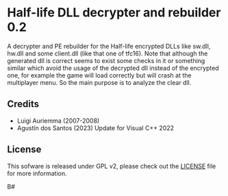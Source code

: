 # Half-life DLL decrypter and rebuilder 0.2

A decrypter and PE rebuilder for the Half-life encrypted DLLs like sw.dll, hw.dll and some client.dll (like that one of tfc16). Note that although the generated dll is correct seems to exist some checks in it or something similar which avoid the usage of the decrypted dll instead of the encrypted one, for example the game will load correctly but will crash at the multiplayer menu. So the main purpose is to analyze the clear dll.

## Credits

- Luigi Auriemma (2007-2008)
- Agustín dos Santos (2023) Update for Visual C++ 2022

## License
This sofware is released under GPL v2, please check out the [LICENSE](LICENSE) file for more information.


B#